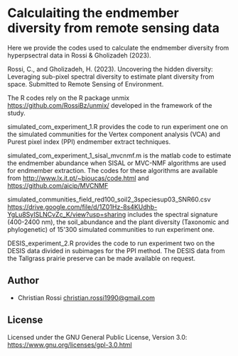 # Calculaiting the endmember diversity from remote sensing data

Here we provide the codes used to calculate the endmember diversity from hyperpsectral data in Rossi & Gholizadeh (2023). 

Rossi, C., and Gholizadeh, H. (2023). Uncovering the hidden diversity: Leveraging sub-pixel spectral diversity to estimate plant diversity from space. Submitted to Remote Sensing of Environment.

The R codes rely on the R package unmix https://github.com/RossiBz/unmix/ developed in the framework of the study.

simulated_com_experiment_1.R provides the code to run experiment one on the simulated communities for the Vertex component analysis (VCA) and Purest pixel index (PPI) endmember extract techniques. 

simulated_com_experiment_1_sisal_mvcnmf.m is the matlab code to estimate the endmember abundance when  SISAL or MVC-NMF algorithms are used for endmember extraction.
The codes for these algorithms are available from http://www.lx.it.pt/~bioucas/code.html and https://github.com/aicip/MVCNMF

simulated_communities_field_red100_soil2_3speciesup03_SNR60.csv https://drive.google.com/file/d/1Z01Hz-8s4KUdhb-YgLu8SyISLNCvZc_K/view?usp=sharing includes the spectral signature (400-2400 nm), the soil_abundance and the plant diversity (Taxonomic and phylogenetic) of 15'300 simulated communities to run experiment one.


DESIS_experiment_2.R provides the code to run experiment two on the DESIS data divided in subimages for the PPI method.
The DESIS data from the Tallgrass prairie preserve can be made available on request. 


## Author

* Christian Rossi christian.rossi1990@gmail.com

## License

Licensed under the GNU General Public License, Version 3.0: https://www.gnu.org/licenses/gpl-3.0.html
